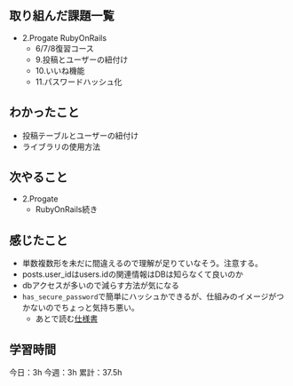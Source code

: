 ## 取り組んだ課題一覧
- 2.Progate RubyOnRails
  - 6/7/8復習コース
  - 9.投稿とユーザーの紐付け
  - 10.いいね機能
  - 11.パスワードハッシュ化
## わかったこと
- 投稿テーブルとユーザーの紐付け
- ライブラリの使用方法
## 次やること
- 2.Progate
  - RubyOnRails続き

## 感じたこと
- 単数複数形を未だに間違えるので理解が足りていなそう。注意する。
- posts.user_idはusers.idの関連情報はDBは知らなくて良いのか
- dbアクセスが多いので減らす方法が気になる
- `has_secure_password`で簡単にハッシュかできるが、仕組みのイメージがつかないのでちょっと気持ち悪い。
  - あとで読む[仕様書](https://railsdoc.com/page/has_secure_password)

## 学習時間
今日：3h
今週：3h
累計：37.5h
